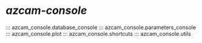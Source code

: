 # *azcam-console*

::: azcam_console.database_console
::: azcam_console.parameters_console
::: azcam_console.plot
::: azcam_console.shortcuts
::: azcam_console.utils
